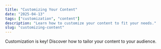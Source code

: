 ```yaml
---
title: "Customizing Your Content"
date: "2025-04-13"
tags: ["customization", "content"]
description: "Learn how to customize your content to fit your needs."
slug: "customizing-content"
---
```


Customization is key! Discover how to tailor your content to your audience.
